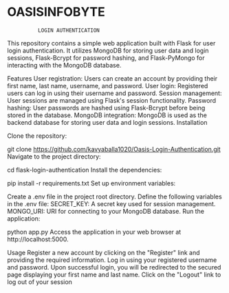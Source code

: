 # OASISINFOBYTE


              LOGIN AUTHENTICATION

This repository contains a simple web application built with Flask for user login authentication. It utilizes MongoDB for storing user data and login sessions, Flask-Bcrypt for password hashing, and Flask-PyMongo for interacting with the MongoDB database.

Features
User registration: Users can create an account by providing their first name, last name, username, and password.
User login: Registered users can log in using their username and password.
Session management: User sessions are managed using Flask's session functionality.
Password hashing: User passwords are hashed using Flask-Bcrypt before being stored in the database.
MongoDB integration: MongoDB is used as the backend database for storing user data and login sessions.
Installation

Clone the repository:

git clone https://github.com/kavyaballa1020/Oasis-Login-Authentication.git
Navigate to the project directory:

cd flask-login-authentication
Install the dependencies:

pip install -r requirements.txt
Set up environment variables:

Create a .env file in the project root directory.
Define the following variables in the .env file:
SECRET_KEY: A secret key used for session management.
MONGO_URI: URI for connecting to your MongoDB database.
Run the application:

python app.py
Access the application in your web browser at http://localhost:5000.

Usage
Register a new account by clicking on the "Register" link and providing the required information.
Log in using your registered username and password.
Upon successful login, you will be redirected to the secured page displaying your first name and last name.
Click on the "Logout" link to log out of your session
